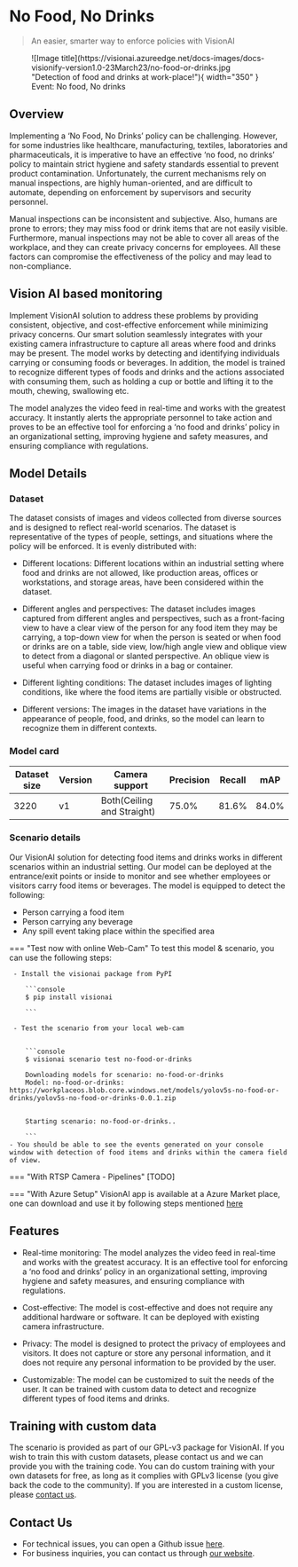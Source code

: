 # **No Food, No Drinks**

> An easier, smarter way to enforce policies with VisionAI

<figure markdown>
  ![Image title](https://visionai.azureedge.net/docs-images/docs-visionify-version1.0-23March23/no-food-or-drinks.jpg "Detection of food and drinks at work-place!"){ width="350" }
  <figcaption>Event: No food, No drinks</figcaption>
</figure>

## Overview

Implementing a ‘No Food, No Drinks’ policy can be challenging. However, for some industries like healthcare, manufacturing, textiles, laboratories and pharmaceuticals, it is imperative to have an effective ‘no food, no drinks’ policy to maintain strict hygiene and safety standards essential to prevent product contamination. Unfortunately, the current mechanisms rely on manual inspections, are highly human-oriented, and are difficult to automate, depending on enforcement by supervisors and security personnel.

Manual inspections can be inconsistent and subjective. Also, humans are prone to errors; they may miss food or drink items that are not easily visible. Furthermore, manual inspections may not be able to cover all areas of the workplace, and they can create privacy concerns for employees. All these factors can compromise the effectiveness of the policy and may lead to non-compliance.

## Vision AI based monitoring

Implement VisionAI solution to address these problems by providing consistent, objective, and cost-effective enforcement while minimizing privacy concerns. Our smart solution seamlessly integrates with your existing camera infrastructure to capture all areas where food and drinks may be present. The model works by detecting and identifying individuals carrying or consuming foods or beverages. In addition, the model is trained to recognize different types of foods and drinks and the actions associated with consuming them, such as holding a cup or bottle and lifting it to the mouth, chewing, swallowing etc.

The model analyzes the video feed in real-time and works with the greatest accuracy. It instantly alerts the appropriate personnel to take action and proves to be an effective tool for enforcing a ‘no food and drinks’ policy in an organizational setting, improving hygiene and safety measures, and ensuring compliance with regulations.


## Model Details

### Dataset

The dataset consists of images and videos collected from diverse sources and is designed to reflect real-world scenarios. The dataset is representative of the types of people, settings, and situations where the policy will be enforced. It is evenly distributed with:
 
- Different locations: Different locations within an industrial setting where food and drinks are not allowed, like production areas, offices or workstations, and storage areas, have been considered within the dataset.
 
- Different angles and perspectives: The dataset includes images captured from different angles and perspectives, such as a front-facing view to have a clear view of the person for any food item they may be carrying, a top-down view for when the person is seated or when food or drinks are on a table, side view, low/high angle view and oblique view to detect from a diagonal or slanted perspective. An oblique view is useful when carrying food or drinks in a bag or container.
 
- Different lighting conditions: The dataset includes images of lighting conditions, like where the food items are partially visible or obstructed.
 
- Different versions: The images in the dataset have variations in the appearance of people, food, and drinks, so the model can learn to recognize them in different contexts.

### Model card

 <div class="table">
    <table class="fl-table">
        <thead>
        <tr><th>Dataset size</th>
            <th>Version</th>
            <th>Camera support</th>
            <th>Precision</th>
            <th>Recall</th>
            <th> mAP  </th>  
        </thead>
        <tbody>
        <tr>
            <td>3220</td>
            <td>v1</td>
            <td>Both(Ceiling and Straight)</td>
            <td>75.0% </td>
            <td>81.6% </td>
            <td>84.0% </td>
        </tr>
        </tbody>
    </table>
</div>


### Scenario details

Our VisionAI solution for detecting food items and drinks works in different scenarios within an industrial setting. Our model can be deployed at the entrance/exit points or inside to monitor and see whether employees or visitors carry food items or beverages. The model is equipped to detect the following:
- Person carrying a food item
- Person carrying any beverage
- Any spill event taking place within the specified area

=== "Test now with online Web-Cam"
     To test this model & scenario, you can use the following steps:

     - Install the visionai package from PyPI
     
        ```console
        $ pip install visionai
        
        ```
     
     - Test the scenario from your local web-cam
     

        ```console
        $ visionai scenario test no-food-or-drinks

        Downloading models for scenario: no-food-or-drinks
        Model: no-food-or-drinks: https://workplaceos.blob.core.windows.net/models/yolov5s-no-food-or-drinks/yolov5s-no-food-or-drinks-0.0.1.zip
        

        Starting scenario: no-food-or-drinks..

        ```
    - You should be able to see the events generated on your console window with detection of food items and drinks within the camera field of view.

=== "With RTSP Camera - Pipelines"
     [TODO]
 
=== "With Azure Setup"
     VisionAI app is available at a Azure Market place, one can download and use it by following steps mentioned [here](../overview/azure-managed-app.md)


## Features

- Real-time monitoring: The model analyzes the video feed in real-time and works with the greatest accuracy. It is an effective tool for enforcing a ‘no food and drinks’ policy in an organizational setting, improving hygiene and safety measures, and ensuring compliance with regulations.

- Cost-effective: The model is cost-effective and does not require any additional hardware or software. It can be deployed with existing camera infrastructure.

- Privacy: The model is designed to protect the privacy of employees and visitors. It does not capture or store any personal information, and it does not require any personal information to be provided by the user.

- Customizable: The model can be customized to suit the needs of the user. It can be trained with custom data to detect and recognize different types of food items and drinks.



## Training with custom data

The scenario is provided as part of our GPL-v3 package for VisionAI. If you wish to train this with custom datasets, please contact us and we can provide you with the training code. You can do custom training with your own datasets for free, as long as it complies with GPLv3 license (you give back the code to the community). If you are interested in a custom license, please [contact us](../company/contact.md).


## Contact Us

- For technical issues, you can open a Github issue [here](https://github.com/visionify/visionai).
- For business inquiries, you can contact us through [our website](https://visionify.ai/contact-us/).
